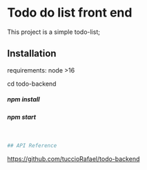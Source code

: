 # Todo do list front end

This project is a simple todo-list; 

## Installation

requirements: node >16 


cd todo-backend
#####  npm install


#####  npm start
```bash


## API Reference
```
  https://github.com/tuccioRafael/todo-backend
```

